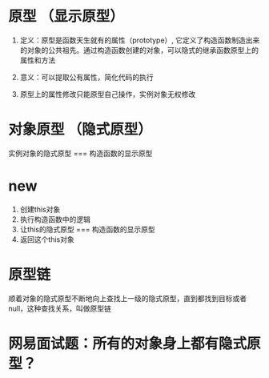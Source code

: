 # 原型 （显示原型）
1. 定义：原型是函数天生就有的属性（prototype）, 它定义了构造函数制造出来的对象的公共祖先。通过构造函数创建的对象，可以隐式的继承函数原型上的属性和方法

2. 意义：可以提取公有属性，简化代码的执行

3. 原型上的属性修改只能原型自己操作，实例对象无权修改


# 对象原型 （隐式原型）
实例对象的隐式原型 === 构造函数的显示原型


# new 
1. 创建this对象
2. 执行构造函数中的逻辑
3. 让this的隐式原型 === 构造函数的显示原型
4. 返回这个this对象

# 原型链
顺着对象的隐式原型不断地向上查找上一级的隐式原型，直到都找到目标或者null，这种查找关系，叫做原型链


# 网易面试题：所有的对象身上都有隐式原型？